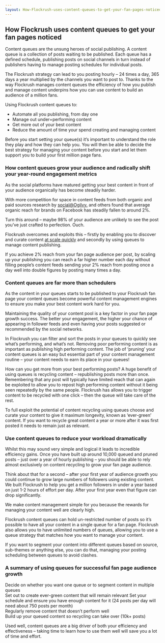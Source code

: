 ```yaml
---
layout: How-Flockrush-uses-content-queues-to-get-your-fan-pages-noticed.html
---
```


<div class="ui left vertical stripe segment">
  <div class="ui left text container">
  <h2>
      How Flockrush uses content queues to get your fan pages noticed
    </h2>
  <p>Content queues are the unsung heroes of social publishing. A content queue is a collection of posts waiting to be published. Each queue has a defined schedule, publishing posts on social channels in turn instead of publishers having to manage posting
      schedules for individual posts.</p>
  <p></p>
  <p>The Flockrush strategy can lead to you posting hourly – 24 times a day, 365 days a year multiplied by the channels you want to post to. Thanks to the way Flockrush manages content queues the efficiency of how you publish and manage content underpins
      how you can use content to build an audience of a million fans.
    </p>
  <p>Using Flockrush content queues to:
      </p>
  <ul class="ui list p-light-up"><li>Automate all you publishing, from day one</li><li>
          Manage out under=performing content</li><li>
          Get more out of your best content</li><li>
          Reduce the amount of time your spend creating and managing content</li></ul>
  <p>Before you start setting your queue(s) it’s important to understand the role they play and how they can help you. You will then be able to decide the best strategy for managing your content before you start and let them support you to build your
        first million page fans.
        </p>
  <h3 class="ui header">How content queues grow your audience and radically shift your year-round engagement metrics</h3>
  <p>As the social platforms have matured getting your best content in front of your audience organically has become steadily harder.</p>
  <p>
          With more competition for space in content feeds from both organic and paid sources research by
          <a href="https://social.ogilvy.com/facebook-zero-considering-life-after-the-demise-of-organic-reach/">social@Ogilvy.</a>  and others found that average organic reach for brands on Facebook has steadily fallen to around 2%.</p>
  <p>
          Turn this around – maybe 98% of your audience are unlikely to see the post you’ve just crafted to perfection. Ouch.</p>
  <p>
          Flockrush overcomes and exploits this – firstly by enabling you to discover and curate content
          <a href="/resources/Discovering-content-at-scale-how-to-find-high-performing-content-for-free-using-Flockrush/"> at scale quickly</a>  and secondly by using queues to manage content publishing.</p>
  <p>
          If you achieve 2% reach from your fan page audience per post, by scaling up your publishing you can reach a far higher number each day without filling people’s content feeds sending your 2% reach from posting once a day well into double figures by posting
          many times a day.</p>
  <h3 class="ui header">Content queues are far more than schedulers</h3>
  <p>As the content in your queues starts to be published to your Flockrush fan page your content queues become powerful content management engines to ensure you make your best content work hard for you.</p>
  <p>
          Maintaining the quality of your content pool is a key factor in your fan page growth success. The better your engagement, the higher your chance of appearing in follower feeds and even having your posts suggested or recommended by the social networks.</p>
  <p>
          In Flockrush you can filter and sort the posts in your queues to quickly see what’s performing, and what’s not. Removing poor performing content is as important as publishing high performing content. The job of ‘pruning’ your content queues is an easy
          but essential part of your content management routine – your content needs to earn its place in your queues!</p>
  <p>
          How can you get more from your best performing posts? A huge benefit of using queues is recycling content – republishing posts more than once. Remembering that any post will typically have limited reach that can again be exploited to allow you to repost
          high performing content without it being seen repeatedly by the same people. Flockrush has allows you to trigger content to be recycled with one click – then the queue will take care of the rest.</p>
  <p>
          To full exploit the potential of content recycling using queues choose and curate your content to give it maximum longevity, known as ‘ever-green’ content. If you want to recycle great content a year or more after it was first posted it needs to remain
          just as relevant. </p>
  <h3 class="ui header">Use content queues to reduce your workload dramatically</h3>
  <p>Whilst this may sound very simple and logical it leads to incredible efficiency gains. Once you have built up around 10,000 queued and pruned posts – just over a year of hourly publishing – you should be able to rely almost exclusively on content
          recycling to grow your fan page audience. </p>
  <p>
          Think about that for a second – after your first year of audience growth you could continue to grow large numbers of followers using existing content. We built Flockrush to help you get a million followers in under a year based on just 1-2 hours of effort
          per day. After your first year even that figure can drop significantly.</p>
  <p>
          We make content management simple for you because the rewards for managing your content well are clearly high. </p>
  <p>
          Flockrush content queues can hold un-restricted number of posts so it’s possible to have all your content in a single queue for a fan page. Flockrush also allows you to have unlimited numbers of queues, allowing you to use a queue strategy that matches
          how you want to manage your content. </p>
  <p>
          If you want to segment your content into different queues based on source, sub-themes or anything else, you can do that, managing your posting scheduling between queues to avoid clashes.</p>
  <h3 class="ui header">A summary of using queues for successful fan page audience growth</h3>
  <div class="ui ordered list p-light-up">
  <div class="item space-notchem-bottom">
  <div class="content">
  <div class="description">Decide on whether you want one queue or to segment content in multiple queues
              </div>
</div>
</div>
  <div class="item space-notchem-bottom">
  <div class="content">
  <div class="description">Set out to create ever-green content that will remain relevant Set your schedule and ensure you have enough content for it (24 posts per day will need about 750 posts per month)
              </div>
</div>
</div>
  <div class="item space-notchem-bottom">
  <div class="content">
  <div class="description">Regularly remove content that doesn’t perform well
              </div>
</div>
</div>
  <div class="item space-notchem-bottom">
  <div class="content">
  <div class="description">Build up your queued content so recycling can take over (10k+ posts)</div>
</div>
</div>
</div>
  <p>Used well, content queues are a big driver of both your efficiency and effectiveness – taking time to learn how to use them well will save you a lot of time and effort.</p>
  <p></p>
</div>
</div>
